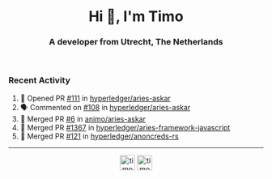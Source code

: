<h1 align="center">Hi 👋, I'm Timo</h1>
<h3 align="center">A developer from Utrecht, The Netherlands</h3>
<br/>
<!-- https://github.com/rahuldkjain/github-profile-readme-generator --!>

<!--  <p align="left"><img src="https://github-readme-stats.vercel.app/api?username=timoglastra&show_icons=true&count_private=true&" alt="timoglastra" /></p> --!>

<!--
Github language stats
<p align="left"><img src="https://github-readme-stats.vercel.app/api/top-langs/?username=timoglastra&layout=compact" alt="timoglastra" /><p>
-->

<!-- Codestats language stats -->
<!-- <p align="left"><img src="https://codestats-readme.vercel.app/api/top-langs/?username=timoglastra&layout=compact&language_count=12" alt="timoglastra" /><p>    --!>
  
<h3>Recent Activity</h3>

<!--START_SECTION:activity-->
1. 💪 Opened PR [#111](https://github.com/hyperledger/aries-askar/pull/111) in [hyperledger/aries-askar](https://github.com/hyperledger/aries-askar)
2. 🗣 Commented on [#108](https://github.com/hyperledger/aries-askar/issues/108) in [hyperledger/aries-askar](https://github.com/hyperledger/aries-askar)
3. 🎉 Merged PR [#6](https://github.com/animo/aries-askar/pull/6) in [animo/aries-askar](https://github.com/animo/aries-askar)
4. 🎉 Merged PR [#1367](https://github.com/hyperledger/aries-framework-javascript/pull/1367) in [hyperledger/aries-framework-javascript](https://github.com/hyperledger/aries-framework-javascript)
5. 🎉 Merged PR [#121](https://github.com/hyperledger/anoncreds-rs/pull/121) in [hyperledger/anoncreds-rs](https://github.com/hyperledger/anoncreds-rs)
<!--END_SECTION:activity-->

---

<p align="center">
<a href="https://twitter.com/timoglastra" target="blank"><img align="center" src="https://cdn.jsdelivr.net/npm/simple-icons@3.0.1/icons/twitter.svg" alt="timoglastra" height="30" width="30" /></a>
<a href="https://linkedin.com/in/timoglastra" target="blank"><img align="center" src="https://cdn.jsdelivr.net/npm/simple-icons@3.0.1/icons/linkedin.svg" alt="timoglastra" height="30" width="30" /></a>
</p>



